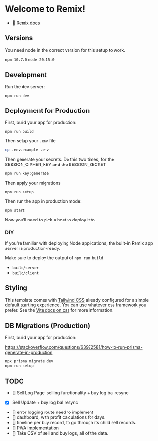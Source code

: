 # Welcome to Remix!

- 📖 [Remix docs](https://remix.run/docs)

## Versions

You need node in the correct version for this setup to work.

`npm 10.7.0`
`node 20.15.0`

## Development

Run the dev server:

```shellscript
npm run dev
```

## Deployment for Production

First, build your app for production:

```sh
npm run build
```

Then setup your `.env` file

```sh
cp .env.example .env
```

Then generate your secrets. Do this two times, for the SESSION_CIPHER_KEY and the SESSION_SECRET

```sh
npm run key:generate
```

Then apply your migrations

```sh
npm run setup
```

Then run the app in production mode:

```sh
npm start
```

Now you'll need to pick a host to deploy it to.

### DIY

If you're familiar with deploying Node applications, the built-in Remix app server is production-ready.

Make sure to deploy the output of `npm run build`

- `build/server`
- `build/client`

## Styling

This template comes with [Tailwind CSS](https://tailwindcss.com/) already configured for a simple default starting experience. You can use whatever css framework you prefer. See the [Vite docs on css](https://vitejs.dev/guide/features.html#css) for more information.

## DB Migrations (Production)

First, build your app for production:

https://stackoverflow.com/questions/63972581/how-to-run-prisma-generate-in-production

```sh
npx prisma migrate dev
npm run setup
```

## TODO

- [] Sell Log Page, selling functionality + buy log bal resync
- [x] Sell Update + buy log bal resync
- [] error logging route need to implement
- [] dashboard, with profit calculations for days.
- [] timeline per buy record, to go through its child sell records.
- [] PWA implementation
- [] Take CSV of sell and buy logs, all of the data.
